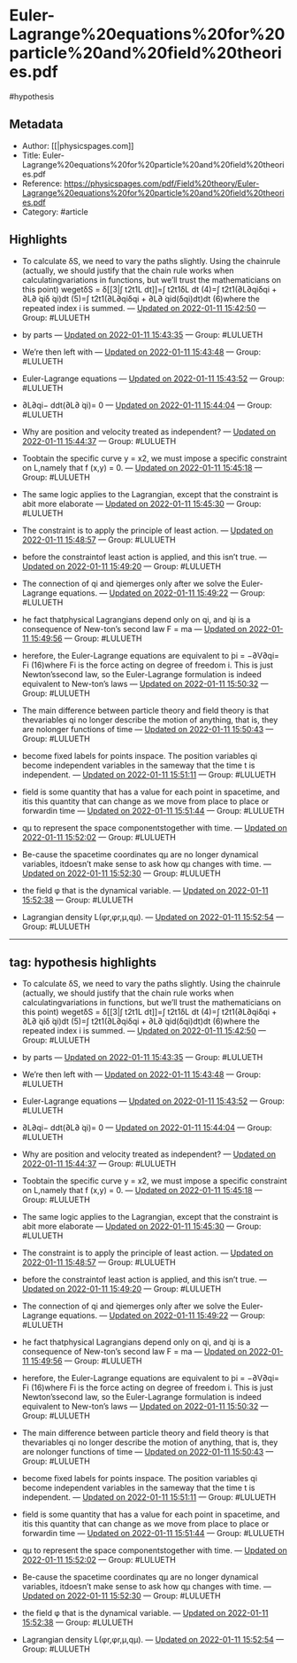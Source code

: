# Euler-Lagrange%20equations%20for%20particle%20and%20field%20theories.pdf

#hypothesis
## Metadata
- Author: [[|physicspages.com]]
- Title: Euler-Lagrange%20equations%20for%20particle%20and%20field%20theories.pdf
- Reference: https://physicspages.com/pdf/Field%20theory/Euler-Lagrange%20equations%20for%20particle%20and%20field%20theories.pdf
- Category: #article

## Highlights
- To calculate δS, we need to vary the paths slightly. Using the chainrule (actually, we should justify that the chain rule works when calculatingvariations in functions, but we’ll trust the mathematicians on this point) wegetδS = δ[[3|∫ t2t1L dt]]=∫ t2t1δL dt (4)=∫ t2t1(∂L∂qiδqi + ∂L∂  ̇qiδ ̇qi)dt (5)=∫ t2t1(∂L∂qiδqi + ∂L∂  ̇qid(δqi)dt)dt (6)where the repeated index i is summed. — [Updated on 2022-01-11 15:42:50](https://hyp.is/wBc2XnLsEeymfQdxih7SWw/physicspages.com/pdf/Field%20theory/Euler-Lagrange%20equations%20for%20particle%20and%20field%20theories.pdf)  — Group: #LULUETH

- by parts — [Updated on 2022-01-11 15:43:35](https://hyp.is/2uzvbnLsEeyVbd814GhtWQ/physicspages.com/pdf/Field%20theory/Euler-Lagrange%20equations%20for%20particle%20and%20field%20theories.pdf)  — Group: #LULUETH

- We’re then left with — [Updated on 2022-01-11 15:43:48](https://hyp.is/4rwuJnLsEeySZntEl6vULw/physicspages.com/pdf/Field%20theory/Euler-Lagrange%20equations%20for%20particle%20and%20field%20theories.pdf)  — Group: #LULUETH

-  Euler-Lagrange equations — [Updated on 2022-01-11 15:43:52](https://hyp.is/5WWLmnLsEeyczB9ZrPvV6g/physicspages.com/pdf/Field%20theory/Euler-Lagrange%20equations%20for%20particle%20and%20field%20theories.pdf)  — Group: #LULUETH

- ∂L∂qi− ddt(∂L∂  ̇qi)= 0 — [Updated on 2022-01-11 15:44:04](https://hyp.is/7CFq-HLsEeyxUT9lYtlO9Q/physicspages.com/pdf/Field%20theory/Euler-Lagrange%20equations%20for%20particle%20and%20field%20theories.pdf)  — Group: #LULUETH

- Why are position and velocity treated as independent? — [Updated on 2022-01-11 15:44:37](https://hyp.is/AAv12HLtEeyQFfM1zzfOfw/physicspages.com/pdf/Field%20theory/Euler-Lagrange%20equations%20for%20particle%20and%20field%20theories.pdf)  — Group: #LULUETH

- Toobtain the specific curve y = x2, we must impose a specific constraint on L,namely that f (x,y) = 0. — [Updated on 2022-01-11 15:45:18](https://hyp.is/GL_oZHLtEeyNhg9OkyUVaw/physicspages.com/pdf/Field%20theory/Euler-Lagrange%20equations%20for%20particle%20and%20field%20theories.pdf)  — Group: #LULUETH

- The same logic applies to the Lagrangian, except that the constraint is abit more elaborate — [Updated on 2022-01-11 15:45:30](https://hyp.is/H-yZ3nLtEeyx39vxqhEJmw/physicspages.com/pdf/Field%20theory/Euler-Lagrange%20equations%20for%20particle%20and%20field%20theories.pdf)  — Group: #LULUETH

- The constraint is to apply the principle of least action. — [Updated on 2022-01-11 15:48:57](https://hyp.is/myHblnLtEeyUHFsZ2WaqjQ/physicspages.com/pdf/Field%20theory/Euler-Lagrange%20equations%20for%20particle%20and%20field%20theories.pdf)  — Group: #LULUETH

- before the constraintof least action is applied, and this isn’t true. — [Updated on 2022-01-11 15:49:20](https://hyp.is/qM7KiHLtEey77GMEMMXwfw/physicspages.com/pdf/Field%20theory/Euler-Lagrange%20equations%20for%20particle%20and%20field%20theories.pdf)  — Group: #LULUETH

- The connection of qi and  ̇qiemerges only after we solve the Euler-Lagrange equations. — [Updated on 2022-01-11 15:49:22](https://hyp.is/qi2KInLtEeyGwlO3Vs7OzA/physicspages.com/pdf/Field%20theory/Euler-Lagrange%20equations%20for%20particle%20and%20field%20theories.pdf)  — Group: #LULUETH

- he fact thatphysical Lagrangians depend only on qi, and  ̇qi is a consequence of New-ton’s second law F = ma — [Updated on 2022-01-11 15:49:56](https://hyp.is/vmXxPHLtEeyUHc-D3mC11A/physicspages.com/pdf/Field%20theory/Euler-Lagrange%20equations%20for%20particle%20and%20field%20theories.pdf)  — Group: #LULUETH

- herefore, the Euler-Lagrange equations are equivalent to ̇pi = −∂V∂qi= Fi (16)where Fi is the force acting on degree of freedom i. This is just Newton’ssecond law, so the Euler-Lagrange formulation is indeed equivalent to New-ton’s laws — [Updated on 2022-01-11 15:50:32](https://hyp.is/02bOEnLtEeyxVuOvNhfYuQ/physicspages.com/pdf/Field%20theory/Euler-Lagrange%20equations%20for%20particle%20and%20field%20theories.pdf)  — Group: #LULUETH

- The main difference between particle theory and field theory is that thevariables qi no longer describe the motion of anything, that is, they are nolonger functions of time — [Updated on 2022-01-11 15:50:43](https://hyp.is/2iwxunLtEeyk3fMjXlnRkw/physicspages.com/pdf/Field%20theory/Euler-Lagrange%20equations%20for%20particle%20and%20field%20theories.pdf)  — Group: #LULUETH

- become fixed labels for points inspace. The position variables qi become independent variables in the sameway that the time t is independent.  — [Updated on 2022-01-11 15:51:11](https://hyp.is/6sQEJnLtEeylWZtpoqFfqQ/physicspages.com/pdf/Field%20theory/Euler-Lagrange%20equations%20for%20particle%20and%20field%20theories.pdf)  — Group: #LULUETH

- field is some quantity that has a value for each point in spacetime, and itis this quantity that can change as we move from place to place or forwardin time — [Updated on 2022-01-11 15:51:44](https://hyp.is/_p0YwHLtEeySbYPk9m4q-A/physicspages.com/pdf/Field%20theory/Euler-Lagrange%20equations%20for%20particle%20and%20field%20theories.pdf)  — Group: #LULUETH

- qμ to represent the space componentstogether with time. — [Updated on 2022-01-11 15:52:02](https://hyp.is/CRSU_nLuEeycdhOOoCpfGg/physicspages.com/pdf/Field%20theory/Euler-Lagrange%20equations%20for%20particle%20and%20field%20theories.pdf)  — Group: #LULUETH

- Be-cause the spacetime coordinates qμ are no longer dynamical variables, itdoesn’t make sense to ask how qμ changes with time. — [Updated on 2022-01-11 15:52:30](https://hyp.is/GeNPPHLuEey65t8pL5mDaw/physicspages.com/pdf/Field%20theory/Euler-Lagrange%20equations%20for%20particle%20and%20field%20theories.pdf)  — Group: #LULUETH

- the field φ that is the dynamical variable.  — [Updated on 2022-01-11 15:52:38](https://hyp.is/HouC3nLuEeyY2R_cbCeK_w/physicspages.com/pdf/Field%20theory/Euler-Lagrange%20equations%20for%20particle%20and%20field%20theories.pdf)  — Group: #LULUETH

- Lagrangian density L(φr,φr,μ,qμ). — [Updated on 2022-01-11 15:52:54](https://hyp.is/KB2B-HLuEeySBT876B_QEw/physicspages.com/pdf/Field%20theory/Euler-Lagrange%20equations%20for%20particle%20and%20field%20theories.pdf)  — Group: #LULUETH

---
tag: hypothesis highlights
---





- To calculate δS, we need to vary the paths slightly. Using the chainrule (actually, we should justify that the chain rule works when calculatingvariations in functions, but we’ll trust the mathematicians on this point) wegetδS = δ[[3|∫ t2t1L dt]]=∫ t2t1δL dt (4)=∫ t2t1(∂L∂qiδqi + ∂L∂  ̇qiδ ̇qi)dt (5)=∫ t2t1(∂L∂qiδqi + ∂L∂  ̇qid(δqi)dt)dt (6)where the repeated index i is summed. — [Updated on 2022-01-11 15:42:50](https://hyp.is/wBc2XnLsEeymfQdxih7SWw/physicspages.com/pdf/Field%20theory/Euler-Lagrange%20equations%20for%20particle%20and%20field%20theories.pdf)  — Group: #LULUETH

- by parts — [Updated on 2022-01-11 15:43:35](https://hyp.is/2uzvbnLsEeyVbd814GhtWQ/physicspages.com/pdf/Field%20theory/Euler-Lagrange%20equations%20for%20particle%20and%20field%20theories.pdf)  — Group: #LULUETH

- We’re then left with — [Updated on 2022-01-11 15:43:48](https://hyp.is/4rwuJnLsEeySZntEl6vULw/physicspages.com/pdf/Field%20theory/Euler-Lagrange%20equations%20for%20particle%20and%20field%20theories.pdf)  — Group: #LULUETH

-  Euler-Lagrange equations — [Updated on 2022-01-11 15:43:52](https://hyp.is/5WWLmnLsEeyczB9ZrPvV6g/physicspages.com/pdf/Field%20theory/Euler-Lagrange%20equations%20for%20particle%20and%20field%20theories.pdf)  — Group: #LULUETH

- ∂L∂qi− ddt(∂L∂  ̇qi)= 0 — [Updated on 2022-01-11 15:44:04](https://hyp.is/7CFq-HLsEeyxUT9lYtlO9Q/physicspages.com/pdf/Field%20theory/Euler-Lagrange%20equations%20for%20particle%20and%20field%20theories.pdf)  — Group: #LULUETH

- Why are position and velocity treated as independent? — [Updated on 2022-01-11 15:44:37](https://hyp.is/AAv12HLtEeyQFfM1zzfOfw/physicspages.com/pdf/Field%20theory/Euler-Lagrange%20equations%20for%20particle%20and%20field%20theories.pdf)  — Group: #LULUETH

- Toobtain the specific curve y = x2, we must impose a specific constraint on L,namely that f (x,y) = 0. — [Updated on 2022-01-11 15:45:18](https://hyp.is/GL_oZHLtEeyNhg9OkyUVaw/physicspages.com/pdf/Field%20theory/Euler-Lagrange%20equations%20for%20particle%20and%20field%20theories.pdf)  — Group: #LULUETH

- The same logic applies to the Lagrangian, except that the constraint is abit more elaborate — [Updated on 2022-01-11 15:45:30](https://hyp.is/H-yZ3nLtEeyx39vxqhEJmw/physicspages.com/pdf/Field%20theory/Euler-Lagrange%20equations%20for%20particle%20and%20field%20theories.pdf)  — Group: #LULUETH

- The constraint is to apply the principle of least action. — [Updated on 2022-01-11 15:48:57](https://hyp.is/myHblnLtEeyUHFsZ2WaqjQ/physicspages.com/pdf/Field%20theory/Euler-Lagrange%20equations%20for%20particle%20and%20field%20theories.pdf)  — Group: #LULUETH

- before the constraintof least action is applied, and this isn’t true. — [Updated on 2022-01-11 15:49:20](https://hyp.is/qM7KiHLtEey77GMEMMXwfw/physicspages.com/pdf/Field%20theory/Euler-Lagrange%20equations%20for%20particle%20and%20field%20theories.pdf)  — Group: #LULUETH

- The connection of qi and  ̇qiemerges only after we solve the Euler-Lagrange equations. — [Updated on 2022-01-11 15:49:22](https://hyp.is/qi2KInLtEeyGwlO3Vs7OzA/physicspages.com/pdf/Field%20theory/Euler-Lagrange%20equations%20for%20particle%20and%20field%20theories.pdf)  — Group: #LULUETH

- he fact thatphysical Lagrangians depend only on qi, and  ̇qi is a consequence of New-ton’s second law F = ma — [Updated on 2022-01-11 15:49:56](https://hyp.is/vmXxPHLtEeyUHc-D3mC11A/physicspages.com/pdf/Field%20theory/Euler-Lagrange%20equations%20for%20particle%20and%20field%20theories.pdf)  — Group: #LULUETH

- herefore, the Euler-Lagrange equations are equivalent to ̇pi = −∂V∂qi= Fi (16)where Fi is the force acting on degree of freedom i. This is just Newton’ssecond law, so the Euler-Lagrange formulation is indeed equivalent to New-ton’s laws — [Updated on 2022-01-11 15:50:32](https://hyp.is/02bOEnLtEeyxVuOvNhfYuQ/physicspages.com/pdf/Field%20theory/Euler-Lagrange%20equations%20for%20particle%20and%20field%20theories.pdf)  — Group: #LULUETH

- The main difference between particle theory and field theory is that thevariables qi no longer describe the motion of anything, that is, they are nolonger functions of time — [Updated on 2022-01-11 15:50:43](https://hyp.is/2iwxunLtEeyk3fMjXlnRkw/physicspages.com/pdf/Field%20theory/Euler-Lagrange%20equations%20for%20particle%20and%20field%20theories.pdf)  — Group: #LULUETH

- become fixed labels for points inspace. The position variables qi become independent variables in the sameway that the time t is independent.  — [Updated on 2022-01-11 15:51:11](https://hyp.is/6sQEJnLtEeylWZtpoqFfqQ/physicspages.com/pdf/Field%20theory/Euler-Lagrange%20equations%20for%20particle%20and%20field%20theories.pdf)  — Group: #LULUETH

- field is some quantity that has a value for each point in spacetime, and itis this quantity that can change as we move from place to place or forwardin time — [Updated on 2022-01-11 15:51:44](https://hyp.is/_p0YwHLtEeySbYPk9m4q-A/physicspages.com/pdf/Field%20theory/Euler-Lagrange%20equations%20for%20particle%20and%20field%20theories.pdf)  — Group: #LULUETH

- qμ to represent the space componentstogether with time. — [Updated on 2022-01-11 15:52:02](https://hyp.is/CRSU_nLuEeycdhOOoCpfGg/physicspages.com/pdf/Field%20theory/Euler-Lagrange%20equations%20for%20particle%20and%20field%20theories.pdf)  — Group: #LULUETH

- Be-cause the spacetime coordinates qμ are no longer dynamical variables, itdoesn’t make sense to ask how qμ changes with time. — [Updated on 2022-01-11 15:52:30](https://hyp.is/GeNPPHLuEey65t8pL5mDaw/physicspages.com/pdf/Field%20theory/Euler-Lagrange%20equations%20for%20particle%20and%20field%20theories.pdf)  — Group: #LULUETH

- the field φ that is the dynamical variable.  — [Updated on 2022-01-11 15:52:38](https://hyp.is/HouC3nLuEeyY2R_cbCeK_w/physicspages.com/pdf/Field%20theory/Euler-Lagrange%20equations%20for%20particle%20and%20field%20theories.pdf)  — Group: #LULUETH

- Lagrangian density L(φr,φr,μ,qμ). — [Updated on 2022-01-11 15:52:54](https://hyp.is/KB2B-HLuEeySBT876B_QEw/physicspages.com/pdf/Field%20theory/Euler-Lagrange%20equations%20for%20particle%20and%20field%20theories.pdf)  — Group: #LULUETH


